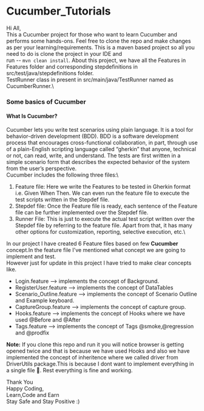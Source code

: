 
# Cucumber_Tutorials

Hi All,\
This a Cucumber project for those who want to learn Cucumber and performs some hands-ons.
Feel free to clone the repo and make changes as per your learning/requirements.
This is a maven based project so all you need to do is clone the project in your IDE and\
run -- `mvn clean install`.
About this project, we have all the Features in Features folder and corresponding stepdefinitions in\
src/test/java/stepdefinitions folder.\
TestRunner class in present in src/main/java/TestRunner named as CucumberRunner.\
### Some basics of Cucumber
#### What Is Cucumber?
Cucumber lets you write test scenarios using plain language. 
It is a tool for behavior-driven development (BDD). BDD is a software development process that encourages cross-functional collaboration, in part, through use of a plain-English scripting language called “gherkin” that anyone, technical or not, can read, write, and understand. 
The tests are first written in a simple scenario form that describes the expected behavior of the system from the user’s perspective.\
Cucumber includes the following three files:\
1. Feature file: Here we write the Features to be tested in Gherkin format i.e. Given When Then. We can even run the feature file to execute the test scripts written in the Stepdef file.
2. Stepdef file: Once the Feature file is ready, each sentence of the Feature file can be further implemented over the Stepdef file.
3. Runner File: This is just to execute the actual test script written over the Stepdef file by referring to the feature file. Apart from that, it has many other options for customization, reporting, selective execution, etc.\

In our project I have created 6 Feature files based on few **Cucumber** concept.In the feature file I've mentioned what concept we are going to implement and test.\
However just for update in this project I have tried to make clear concepts like.
- Login.feature --> implements the concept of Background.
- RegisterUser.feature --> implements the concept of DataTables
- Scenario_Outline.feature --> implements the concept of Scenario Outline and Example keyboard.
- CaptureGroup.feature --> implements the concept of capture group.
- Hooks.feature --> implements the concept of Hooks where we have used @Before and @After
- Tags.feature --> implements the concept of Tags @smoke,@regression and @prodfix

**Note:** If you clone this repo and run it you will notice browser is getting opened twice and that is because we have used Hooks and also we have implemented the concept of inheritence where we called driver from DriverUtils package.This is because I dont want to implement everything in a single file 🤭. Rest everything is fine and working. 

Thank You\
Happy Coding,\
Learn,Code and Earn\
Stay Safe and Stay Positive :)





